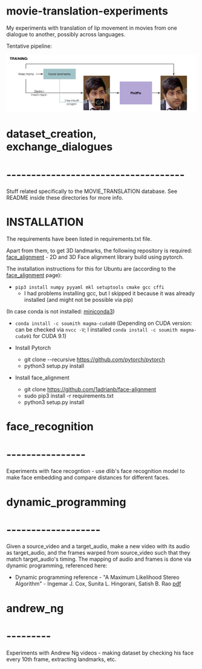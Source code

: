 # movie-translation-experiments

My experiments with translation of lip movement in movies from one dialogue to another, possibly across languages.

Tentative pipeline:

![alt text](Movie_Translation.png "IMAGE NOT FOUND")


# dataset_creation, exchange_dialogues
# ------------------------------------

Stuff related specifically to the MOVIE_TRANSLATION database. See README inside these directories for more info.

# INSTALLATION

The requirements have been listed in requirements.txt file.

Apart from them, to get 3D landmarks, the following repository is required: [face_alignment](https://github.com/1adrianb/face-alignment) - 2D and 3D Face alignment library build using pytorch.

The installation instructions for this for Ubuntu are (according to the [face_alignment](https://github.com/1adrianb/face-alignment) page):

- ```pip3 install numpy pyyaml mkl setuptools cmake gcc cffi```
    - I had problems installing gcc, but I skipped it because it was already installed (and might not be possible via pip)

(In case conda is not installed: [miniconda3](https://conda.io/miniconda.html))

- ```conda install -c soumith magma-cuda80``` (Depending on CUDA version: can be checked via ```nvcc -V```; I installed ```conda install -c soumith magma-cuda91``` for CUDA 9.1)

- Install Pytorch
    - git clone --recursive https://github.com/pytorch/pytorch
    - python3 setup.py install

- Install face_alignment
    - git clone https://github.com/1adrianb/face-alignment
    - sudo pip3 install -r requirements.txt
    - python3 setup.py install

# face_recognition
# ----------------

Experiments with face recogntion - use dlib's face recognition model to make face embedding and compare distances for different faces.

# dynamic_programming
# -------------------

Given a source_video and a target_audio, make a new video with its audio as target_audio, and the frames warped from source_video such that they match target_audio's timing. The mapping of audio and frames is done via dynamic programming, referenced here:

- Dynamic programming reference - "A Maximum Likelihood Stereo Algorithm" - Ingemar J. Cox, Sunita L. Hingorani, Satish B. Rao [pdf](https://pdfs.semanticscholar.org/b232/e3426e0014389ea05132ea8d08789dcc0566.pdf)

# andrew_ng
# ---------

Experiments with Andrew Ng videos - making dataset by checking his face every 10th frame, extracting landmarks, etc.

